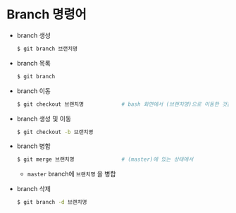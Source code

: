 # Branch 명령어

* branch 생성

  ```bash
  $ git branch 브랜치명
  ```

* branch 목록

  ```bash
  $ git branch
  ```

* branch 이동

  ```bash
  $ git checkout 브랜치명            # bash 화면에서 (브랜치명)으로 이동한 것을 볼 수 있음
  ```
  
* branch 생성 및 이동

  ```bash
  $ git checkout -b 브랜치명
  ```

* branch 병합

  ```bash
  $ git merge 브랜치명               # (master)에 있는 상태에서 
  ```

  * `master` branch에 `브랜치명` 을 병합

* branch 삭제

  ```bash
  $ git branch -d 브랜치명
  ```

  